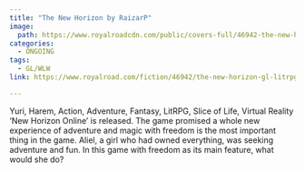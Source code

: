 ```yaml
---
title: "The New Horizon by RaizarP"
image:
  path: https://www.royalroadcdn.com/public/covers-full/46942-the-new-horizon-gl-litrpg.jpg
categories:
  - ONGOING
tags:
  - GL/WLW
link: https://www.royalroad.com/fiction/46942/the-new-horizon-gl-litrpg

---
```

Yuri, Harem, Action, Adventure, Fantasy, LitRPG, Slice of Life, Virtual Reality
‘New Horizon Online’ is released. The game promised a whole new experience of adventure and magic with freedom is the most important thing in the game. Aliel, a girl who had owned everything, was seeking adventure and fun. In this game with freedom as its main feature, what would she do?

